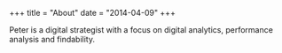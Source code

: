 +++
title = "About"
date = "2014-04-09"
+++

Peter is a digital strategist with a focus on digital analytics, performance analysis and findability.
